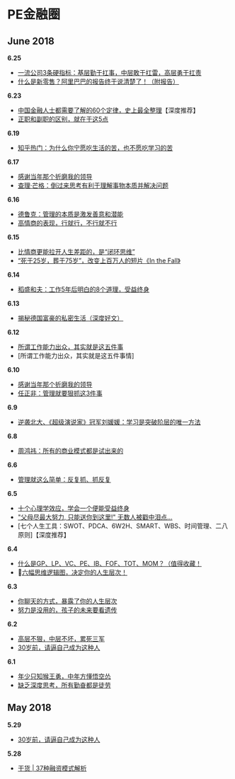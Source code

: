 # PE金融圈

## June 2018
**6.25**
- [一流公司3条硬指标：基层勤于扛事，中层敢于扛雷，高层勇于扛责](https://mp.weixin.qq.com/s/zAXbudRc3l7GhTxwLWB0JA)
- [什么是新零售？阿里巴巴的报告终于说清楚了！（附报告）](https://mp.weixin.qq.com/s/Yl1v6R9VGq7Vda-DVJTArw)

**6.23**
- [中国金融人士都需要了解的60个定律，史上最全整理](https://mp.weixin.qq.com/s/P8z__hcGEmhWeeonHy6kWg)【深度推荐】
- [正职和副职的区别，就在于这5点](https://mp.weixin.qq.com/s/Dt9A7FuqiZ4Han9jvKmHrw)

**6.19**
- [知乎热门：为什么你宁愿吃生活的苦，也不愿吃学习的苦](https://mp.weixin.qq.com/s/MlNzU8OX67Xgt5A3E_zCaA)

**6.17**
- [感谢当年那个折磨我的领导](https://mp.weixin.qq.com/s/-IXAQukjoTxa-nzhPpVyBw)
- [查理·芒格：倒过来思考有利于理解事物本质并解决问题](https://mp.weixin.qq.com/s/UonBpfUqEVklKtFi1b8cfA)

**6.16**
- [德鲁克：管理的本质是激发善意和潜能](https://mp.weixin.qq.com/s/UYEGHoP4E3pP9bs8XP7u8g)
- [高情商的表现，行就行，不行就不行](https://mp.weixin.qq.com/s/HrzhT5R9HzpLOuwplJN5Ow)

**6.15**
- [比情商更能拉开人生差距的，是“闭环思维”](https://mp.weixin.qq.com/s/RMHlp9D72ttCIWaefotaaw)
- [“死于25岁，葬于75岁”，改变上百万人的短片《In the Fall》](https://mp.weixin.qq.com/s/CEE4A6LSGgFOSN74C7VK2g)

**6.14**
- [稻盛和夫：工作5年后明白的8个道理，受益终身](https://mp.weixin.qq.com/s/rXv7I1KZpuMwC1TGRneD8A)

**6.13**
- [揭秘德国富豪的私密生活（深度好文）](https://mp.weixin.qq.com/s/Ay3a7efZjnZGbOTcfd7VaA)

**6.12**
- [所谓工作能力出众，其实就是这五件事](https://mp.weixin.qq.com/s/_TP2vCQ2P1n1kmqFbfWZrA)
- [所谓工作能力出众，其实就是这五件事情]

**6.10**
- [感谢当年那个折磨我的领导](https://mp.weixin.qq.com/s/c2VPmQp034M95Mf8XJ0COw)
- [任正非：管理就要狠抓这3件事](https://mp.weixin.qq.com/s?__biz=MzA4MjAxODMzMA==&mid=2653197728&idx=2&sn=1aba1b63c882fd30176a9ac117df4905&chksm=845c1cd5b32b95c3bd09c2ffb2a090431eeb760cfacf5bc989f101fd904f1acc4829ddbe9208&scene=38#wechat_redirect)

**6.9**
- [逆袭北大、《超级演说家》冠军刘媛媛：学习是突破阶层的唯一方法](https://mp.weixin.qq.com/s/wky3ZXP8S783YH305X_1Aw)

**6.8**
- [周鸿祎：所有的商业模式都是试出来的](https://mp.weixin.qq.com/s?__biz=MzA4MjAxODMzMA==&mid=2653197688&idx=2&sn=0c43b3c9aeb7a741289daea204ca7945&chksm=845c1c0db32b951b57ae210958ac186d95c754fd3832a3880910f2b3fc50d391221466584dd1&scene=38#wechat_redirect)

**6.6**
- [管理就这么简单：反复抓、抓反复](https://mp.weixin.qq.com/s/Z-XtEPtLHWR1oD4lf9Ze0w)

**6.5**
- [十个心理学效应，学会一个便能受益终身](https://mp.weixin.qq.com/s/lkdYMDvMAEm0a6yGpHqmQQ)
- ["父母尽最大努力, 只能送你到这里!" 无数人被戳中泪点...](https://mp.weixin.qq.com/s/7mRF1JyOaT3Iiq-GgPbSKA)
- [七个人生工具：SWOT、PDCA、6W2H、SMART、WBS、时间管理、二八原则]【深度推荐】

**6.4**
- [什么是GP、LP、VC、PE、IB、FOF、TOT、MOM？（值得收藏！](https://mp.weixin.qq.com/s?__biz=MzA4MjAxODMzMA==&mid=2653197630&idx=3&sn=5b5f988745509fa037b45a3a85e7681e&chksm=845c1c4bb32b955df68b99e14f49d9972c6d03dd6386a27ca9b70539286da273b3cd9817534f&scene=38#wechat_redirect)
- 🔴[六幅思维逻辑图，决定你的人生层次！](https://mp.weixin.qq.com/s?__biz=MzA4MjAxODMzMA==&mid=2653197630&idx=4&sn=bebc9b72f89881a4d18023d23b9ad223&chksm=845c1c4bb32b955dfe0acc088b426924db6ea8c37da2637590e69a72d0b9adaa12ebb681fec8&scene=38#wechat_redirect)

**6.3**
- [你聊天的方式，暴露了你的人生层次](https://mp.weixin.qq.com/s?__biz=MzA4MjAxODMzMA==&mid=2653197615&idx=3&sn=c33cb84376eac100c5a2c1cc76586822&chksm=845c1c5ab32b954c83794493fa5e7608c7f1bec174035101ddac680420d4adaf1ab42dc8d96a&scene=38#wechat_redirect)
- [努力是没用的，孩子的未来要看遗传](https://mp.weixin.qq.com/s?__biz=MzA4MjAxODMzMA==&mid=2653197596&idx=1&sn=286f4368fb62563099fdcb33e2478201&chksm=845c1c69b32b957feda6808dcd79a407b3f72dc0b00ac9ed97ba0b2e0a5ef85ce1d022074a9a&scene=38#wechat_redirect)

**6.2**
- [高层不狠，中层不坏，累死三军](https://mp.weixin.qq.com/s?__biz=MzA4MjAxODMzMA==&mid=2653197596&idx=4&sn=42193527e1bb709ab0fe906200b9ceb0&chksm=845c1c69b32b957f8ff56ab807e22279cde3aa6715eac5d22abccb6c0ffdb1ac75b6b6165012&scene=38#wechat_redirect)
- [30岁前，请逼自己成为这种人](https://mp.weixin.qq.com/s?__biz=MzA4MjAxODMzMA==&mid=2653197584&idx=1&sn=044c455300643b849dd1c2c9be6f87b1&chksm=845c1c65b32b9573b89a97e03b80f376c642f3eb125a3067d48662f01afe70ef97f7a563b3a0&scene=38#wechat_redirect)

**6.1**
- [年少只知猴王勇，中年方懂悟空怂](https://mp.weixin.qq.com/s?__biz=MzA4MjAxODMzMA==&mid=2653197584&idx=2&sn=f028e2a83006ec98794a899b465581fb&chksm=845c1c65b32b9573c6a5b97f8fbb3a6594c4b158ed85cd5500f43fc76504ca62407b99fbc7a8&scene=38#wechat_redirect)
- [缺乏深度思考，所有勤奋都是徒劳](https://mp.weixin.qq.com/s?__biz=MzA4MjAxODMzMA==&mid=2653197584&idx=4&sn=49be589302e395a3985a1f8ea140743f&chksm=845c1c65b32b9573b558adac431c800e82854e93e8c1017dc01a5a5be2c823a11353081338f3&scene=38#wechat_redirect)

## May 2018
**5.29**
- [30岁前，请逼自己成为这种人](https://mp.weixin.qq.com/s?__biz=MzA4MjAxODMzMA==&mid=2653197548&idx=2&sn=e8ce60850c0925a84235b6141c9f23dc&chksm=845c1d99b32b948f7b33f132e7da663709ed5e43fcc981bfe0a5d128b906e22ccae82a70b5ba&scene=38#wechat_redirect)

**5.28**
- [干货 | 37种融资模式解析](https://mp.weixin.qq.com/s?__biz=MzA4MjAxODMzMA==&mid=2653197528&idx=3&sn=0a1d7ca88fc051d80da3fe6cbc85d9df&chksm=845c1dadb32b94bba2431bd04a15b9d769105f2369c946e52f7e895abfdd4186e078c0a5db4e&scene=38#wechat_redirect)